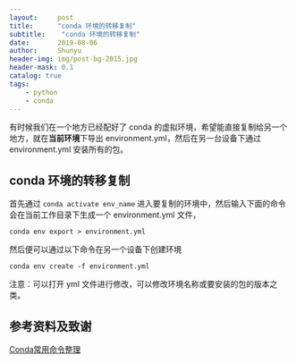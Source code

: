 ```yaml
---
layout:     post
title:      "conda 环境的转移复制"
subtitle:    "conda 环境的转移复制"
date:       2019-08-06
author:     Shunyu
header-img: img/post-bg-2015.jpg
header-mask: 0.1
catalog: true
tags:
    - python
    - conda
---
```




有时候我们在一个地方已经配好了 conda 的虚拟环境，希望能直接复制给另一个地方，就在**当前环境**下导出 environment.yml，然后在另一台设备下通过 environment.yml 安装所有的包。



## conda 环境的转移复制

首先通过 `conda activate env_name` 进入要复制的环境中，然后输入下面的命令会在当前工作目录下生成一个 environment.yml 文件，

```
conda env export > environment.yml
```



然后便可以通过以下命令在另一个设备下创建环境

```
conda env create -f environment.yml
```



注意：可以打开 yml 文件进行修改，可以修改环境名称或要安装的包的版本之类。



## 参考资料及致谢

[Conda常用命令整理](https://blog.csdn.net/menc15/article/details/71477949)